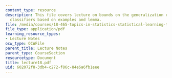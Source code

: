 ```yaml
---
content_type: resource
description: This file covers lecture on bounds on the generalization error of voting
  classifiers based on examples and lemma.
file: /media/courses/18-465-topics-in-statistics-statistical-learning-theory-spring-2007/602072f83db4c272f86c84e6a6fb1eee_lecture18.pdf
file_type: application/pdf
learning_resource_types:
- Lecture Notes
ocw_type: OCWFile
parent_title: Lecture Notes
parent_type: CourseSection
resourcetype: Document
title: lecture18.pdf
uid: 602072f8-3db4-c272-f86c-84e6a6fb1eee
---
```

